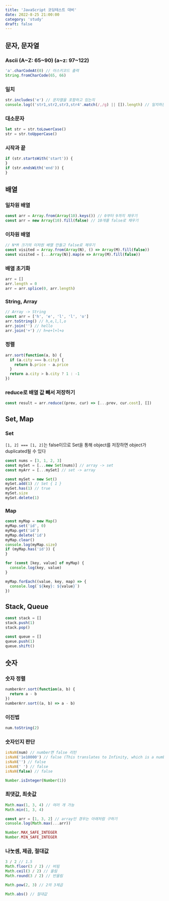 ```yaml
---
title: 'JavaScript 코딩테스트 대비'
date: 2022-8-25 21:00:00
category: 'study'
draft: false
---
```


## 문자, 문자열

### Ascii (A~Z: 65~90) (a~z: 97~122)

```js
'a'.charCodeAt(0) // 아스키코드 출력
String.fromCharCode(65, 66)
```

### 일치

```js
str.includes('e') // 문자열을 포함하고 있는지
console.log(('str1,str2,str3,str4'.match(/,/g) || []).length) // 일치하는 문자열이 몇 개인지
```

### 대소문자

```js
let str = str.toLowerCase()
str = str.toUpperCase()
```

### 시작과 끝

```js
if (str.startsWith('start')) {
}
if (str.endsWith('end')) {
}
```

## 배열

### 일차원 배열

```js
const arr = Array.from(Array(10).keys()) // 0부터 9까지 채우기
const arr = new Array(10).fill(false) // 10개를 false로 채우기
```

### 이차원 배열

```js
// N*M 크기의 이차원 배열 만들고 false로 채우기
const visited = Array.from(Array(N), () => Array(M).fill(false))
const visited = [...Array(N)].map(e => Array(M).fill(false))
```

### 배열 초기화

```js
arr = []
arr.length = 0
arr = arr.splice(0, arr.length)
```

### String, Array

```js
// Array -> String
const arr = ['h', 'e', 'l', 'l', 'o']
arr.toString() // h,e,l,l,o
arr.join('') // hello
arr.join('+') // h+e+l+l+o
```

### 정렬

```js
arr.sort(function(a, b) {
  if (a.city === b.city) {
    return b.price - a.price
  }
  return a.city > b.city ? 1 : -1
})
```

### reduce로 배열 값 빼서 저장하기

```js
const result = arr.reduce((prev, cur) => [...prev, cur.cost], [])
```

## Set, Map

### Set

`[1, 2] === [1, 2]`는 false이므로 Set을 통해 object를 저장하면 object가 duplicated될 수 있다

```js
const nums = [3, 1, 2, 3]
const mySet = [...new Set(nums)] // array -> set
const myArr = [...mySet] // set -> array

const mySet = new Set()
mySet.add(1) // Set { 1 }
mySet.has(1) // true
mySet.size
mySet.delete(1)
```

### Map

```js
const myMap = new Map()
myMap.set('id', 0)
myMap.get('id')
myMap.delete('id')
myMap.clear()
console.log(myMap.size)
if (myMap.has('id')) {
}

for (const [key, value] of myMap) {
  console.log(key, value)
}

myMap.forEach((value, key, map) => {
  console.log(`${key}: ${value}`)
})
```

## Stack, Queue

```js
const stack = []
stack.push(1)
stack.pop()

const queue = []
queue.push(1)
queue.shift()
```

## 숫자

### 숫자 정렬

```js
numberArr.sort(function(a, b) {
  return a - b
})
numberArr.sort((a, b) => a - b)
```

### 이진법

```js
num.toString(2)
```

### 숫자인지 판단

```js
isNaN(num) // number면 false 리턴
isNaN('1e10000') // false (This translates to Infinity, which is a number)
isNaN('') // false
isNaN(' ') // false
isNaN(false) // false

Number.isInteger(Number(1))
```

### 최댓값, 최솟값

```js
Math.max(1, 3, 4) // 여러 개 가능
Math.min(1, 3, 4)

const arr = [1, 3, 2] // array인 경우는 아래처럼 구하기
console.log(Math.max(...arr))

Number.MAX_SAFE_INTEGER
Number.MIN_SAFE_INTEGER
```

### 나눗셈, 제곱, 절대값

```js
3 / 2 // 1.5
Math.floor(3 / 2) // 버림
Math.ceil(3 / 2) // 올림
Math.round(3 / 2) // 반올림

Math.pow(2, 3) // 2의 3제곱

Math.abs() // 절대값
```
